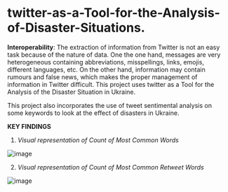 # twitter-as-a-Tool-for-the-Analysis-of-Disaster-Situations.
**Interoperability**:
The extraction of information from Twitter is not an easy task because of the nature of data. One the one hand, messages are very heterogeneous containing abbreviations, misspellings, links, emojis, different languages, etc. On the other hand, information may contain rumours and false news, which makes the proper management of information in Twitter difficult. This project uses twitter as a Tool for the Analysis of the Disaster Situation in Ukraine. 

This project also incorporates the use of tweet sentimental analysis on some keywords to look at the effect of disasters in Ukraine. 


**KEY FINDINGS**

1. *Visual representation of Count of Most Common Words*

![image](https://github.com/PillarBox-hub/twitter-as-a-Tool-for-the-Analysis-of-Disaster-Situations./assets/110098621/1e3868cf-fe8c-41c7-a287-52205fd958be)





2. *Visual representation of Count of Most Common Retweet Words*


![image](https://github.com/PillarBox-hub/twitter-as-a-Tool-for-the-Analysis-of-Disaster-Situations./assets/110098621/8c0072a9-ee14-4cdb-9b0c-7147585174f6)
